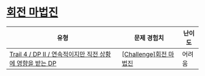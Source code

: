 # [회전 마법진](https://www.codetree.ai/trails/complete/curated-cards/challenge-rotation-magic-circle)

|유형|문제 경험치|난이도|
|---|---|---|
|[Trail 4 / DP II / 연속적이지만 직전 상황에 영향을 받는 DP](https://www.codetree.ai/trail-info/intermediate-low/)|[[Challenge]회전 마법진](https://www.codetree.ai/trails/complete/curated-cards/challenge-rotation-magic-circle/)|어려움|

